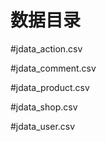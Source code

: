 ﻿# 数据目录
#jdata_action.csv

#jdata_comment.csv

#jdata_product.csv

#jdata_shop.csv

#jdata_user.csv
